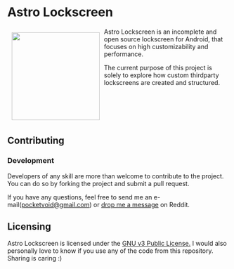 # Astro Lockscreen
<img src="https://github.com/SebastianRask/Void-Lockscreen/blob/master/app/src/main/ic_launcher-web.png" align="left" width="200" hspace="10" vspace="10"/>

Astro Lockscreen is an incomplete and open source lockscreen for Android, that focuses on high customizability and performance.

The current purpose of this project is solely to explore how custom thirdparty lockscreens are created and structured. 

</br>
</br>
</br>
</br>

## Contributing

### Development

Developers of any skill are more than welcome to contribute to the project. 
You can do so by forking the project and submit a pull request.

If you have any questions, feel free to
send me an e-mail(pocketvoid@gmail.com) or
[drop me a message](https://www.reddit.com/message/compose/?to=sebofdoom) on Reddit.

## Licensing

Astro Lockscreen is licensed under the [GNU v3 Public License.](https://github.com/SebastianRask/Void-Lockscreen/blob/master/LICENSE)
I would also personally love to know if you use any of the code from this repository. Sharing is caring :)
